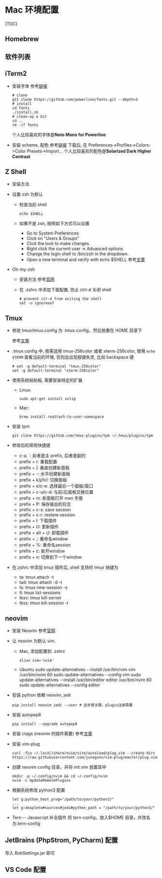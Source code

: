 # Mac 环境配置

[TOC]

## Homebrew

## 软件列表

## iTerm2

- 安装字体
  参考[链接](https://github.com/powerline/fonts)

  ```shell
  # clone
  git clone https://github.com/powerline/fonts.git --depth=1
  # install
  cd fonts
  ./install.sh
  # clean-up a bit
  cd ..
  rm -rf fonts
  ```

  个人比较喜欢的字体是**Noto Mono for Powerline**

- 安装 scheme, 配色
  参考[链接](https://github.com/mbadolato/iTerm2-Color-Schemes)
  下载后, 在 Preferences->Profiles->Colors->Color Presets->Import...
  个人比较喜欢的配色是**Solarized Dark Higher Contrast**

## Z Shell

- 安装方法

- 设置 zsh 为默认

  - 检查当前 shell

    ```shell
    echo $SHELL
    ```

  - 如果不是 zsh, 按照如下方式可以设置
    - Go to System Preferences
    - Click on "Users & Groups"
    - Click the lock to make changes.
    - Right click the current user -> Advanced options
    - Change the login shell to /bin/zsh in the dropdown.
    - Open a new terminal and verify with echo \$SHELL
      参考[文章](https://stackoverflow.com/questions/31034870/making-zsh-default-shell-in-macosx)

- Oh-my-zsh

  - 安装方法
    参考[官网](https://ohmyz.sh/)

  - 在 .zshrc 中添加下面配置, 防止 ctrl-d 关闭 shell
    ```shell
    # prevent ctr-d from exiting the shell
    set -o ignoreeof
    ```

## Tmux

- 修改 tmux/tmux.config 为 .tmux.config，然后放置在 HOME 目录下

  参考[文章](http://louiszhai.github.io/2017/09/30/tmux/#Tmux%E5%BF%AB%E6%8D%B7%E6%8C%87%E4%BB%A4)

- .tmux.config 中, 按需选用 tmux-256color 或者 xterm-256color, 使用 `echo $TERM` 查看当前的环境, 否则会出现按键失灵, 比如 backspace 键

  ```shell
  # set -g default-terminal "tmux-256color"
  set -g default-terminal "xterm-256color"
  ```

- 使用系统粘贴板, 需要安装特定的扩展

  - Linux:

    ```shell
    sudo apt-get install xclip
    ```

  - Mac:

    ```shell
    brew install reattach-to-user-namespace
    ```

- 安装 tpm

  ```shell
  git clone https://github.com/tmux-plugins/tpm ~/.tmux/plugins/tpm
  ```

- 修改后的常用快捷键

  - c-a, `: 前者是主 prefix, 后者是副的
  - prefix + r: 重载配置
  - prefix + |: 垂直创建新面板
  - prefix + -: 水平创建新面板
  - prefix + k/j/h/l: 切换面板
  - prefix + e/c-e: 选择最后一个面板/窗口
  - prefix + c-u/c-d: 与前/后面板交换位置
  - prefix + m: 新面板打开 man 手册
  - prefix + P: 保存输出的日志
  - prefix + c-s: save session
  - prefix + c-r: restore session
  - prefix + I: 下载插件
  - prefix + U: 更新插件
  - prefix + alt + U: 卸载插件
  - prefix + ,: 重命名window
  - prefix + %: 重命名session
  - prefix + c: 新开window
  - prefix + n: 切换到下一个window

- 在.zshrc 中添加 tmux 插件后, shell 支持的 tmux 快捷为
  - ta: tmux attach -t
  - tad: tmux attach -d -t
  - ts: tmux new-session -s
  - tl: tmux list-sessions
  - tksv: tmux kill-server
  - tkss: tmux kill-session -t

## neovim

- 安装 Neovim
  参考[官网](https://neovim.io/)

- 让 neovim 为默认 vim.

  - Mac, 添加配置到 .zshrc

    ```shell
    alias vim='nvim'
    ```

  - Ubuntu
    sudo update-alternatives --install /usr/bin/vim vim /usr/bin/nvim 60
    sudo update-alternatives --config vim
    sudo update-alternatives --install /usr/bin/editor editor /usr/bin/nvim 60
    sudo update-alternatives --config editor

- 安装 python 依赖 neovim, jedi

  ```shell
  pip install neovim jedi --user # 这步很关键，plugin注册需要
  ```

- 安装 autopep8

  ```shell
  pip install --upgrade autopep8
  ```

- 安装 ctags (neovim 的插件需要)
  参考[文章](https://jdhao.github.io/2018/09/28/nvim_tagbar_install_use/)

- 安装 vim-plug

  ```shell
  curl -fLo ~/.local/share/nvim/site/autoload/plug.vim --create-dirs https://raw.githubusercontent.com/junegunn/vim-plug/master/plug.vim
  ```

- 创建 neovim config 目录，并将 init.vim 放置其中

  ```shell
  mkdir -p ~/.config/nvim && cd ~/.config/nvim
  nvim -c UpdateRemotePlugins
  ```

- 根据系统修改 python3 配置

  ```shell
  let g:python_host_prog="/path/to/your/python3/"
  ...
  let g:deoplete#sources#jedi#python_path = "/path/to/your/python3/"
  ```

- Tern -- Javascript 补全插件
  将 tern-config，放入\$HOME 目录，并改名为.tern-config

## JetBrains (PhpStrom, PyCharm) 配置

导入 BobSettings.jar 即可

## VS Code 配置
